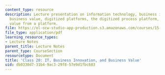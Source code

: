```yaml
---
content_type: resource
description: Lecture presentation on information technology, business innovation,
  business value, digitized platforms, the digitized process platform, and driving
  value from a platform.
file: https://ol-ocw-studio-app-production.s3.amazonaws.com/courses/15-571-generating-business-value-from-information-technology-spring-2009/db0330d731b49ac329f857e9d1fbc683_MIT15_571s09_lec20.pdf
file_type: application/pdf
learning_resource_types:
- Lecture Notes
parent_title: Lecture Notes
parent_type: CourseSection
resourcetype: Document
title: 'Class 20: IT, Business Innovation, and Business Value'
uid: db0330d7-31b4-9ac3-29f8-57e9d1fbc683
---
```

